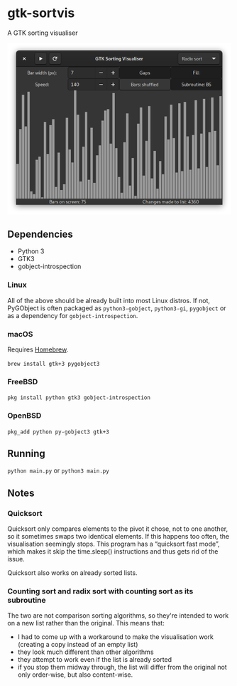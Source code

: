 # gtk-sortvis
A GTK sorting visualiser

![Screenshot](screenshot.png)

## Dependencies
* Python 3
* GTK3
* gobject-introspection
### Linux
All of the above should be already built into most Linux distros. If not, PyGObject is often packaged as `python3-gobject`, `python3-gi`, `pygobject` or as a dependency for `gobject-introspection`.
### macOS
Requires [Homebrew](https://brew.sh).

`brew install gtk+3 pygobject3`
### FreeBSD
`pkg install python gtk3 gobject-introspection`
### OpenBSD
`pkg_add python py-gobject3 gtk+3`

## Running
`python main.py`
or
`python3 main.py`

## Notes
### Quicksort
Quicksort only compares elements to the pivot it chose, not to one another, so it sometimes swaps two identical elements. If this happens too often, the visualisation seemingly stops. This program has a “quicksort fast mode”, which makes it skip the time.sleep() instructions and thus gets rid of the issue.

Quicksort also works on already sorted lists.

### Counting sort and radix sort with counting sort as its subroutine
The two are not comparison sorting algorithms, so they're intended to work on a new list rather than the original. This means that:
* I had to come up with a workaround to make the visualisation work (creating a copy instead of an empty list)
* they look much different than other algorithms
* they attempt to work even if the list is already sorted
* if you stop them midway through, the list will differ from the original not only order-wise, but also content-wise.
